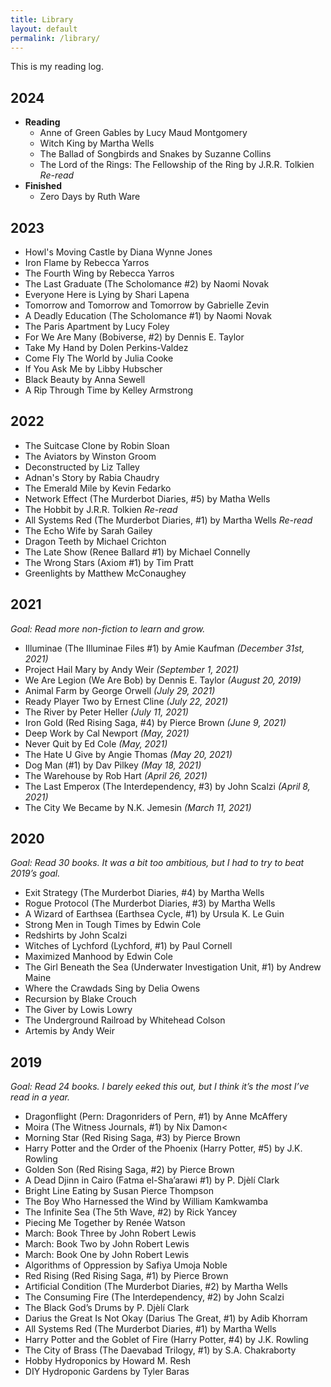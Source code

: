 ```yaml
---
title: Library
layout: default
permalink: /library/
---
```


This is my reading log.

## 2024

- **Reading**
  - Anne of Green Gables by Lucy Maud Montgomery
  - Witch King by Martha Wells
  - The Ballad of Songbirds and Snakes by Suzanne Collins
  - The Lord of the Rings: The Fellowship of the Ring by J.R.R. Tolkien _Re-read_
- **Finished**
  - Zero Days by Ruth Ware

## 2023

- Howl's Moving Castle by Diana Wynne Jones
- Iron Flame by Rebecca Yarros
- The Fourth Wing by Rebecca Yarros
- The Last Graduate (The Scholomance #2) by Naomi Novak
- Everyone Here is Lying by Shari Lapena
- Tomorrow and Tomorrow and Tomorrow by Gabrielle Zevin
- A Deadly Education (The Scholomance #1) by Naomi Novak
- The Paris Apartment by Lucy Foley
- For We Are Many (Bobiverse, #2) by Dennis E. Taylor
- Take My Hand by Dolen Perkins-Valdez
- Come Fly The World by Julia Cooke
- If You Ask Me by Libby Hubscher
- Black Beauty by Anna Sewell
- A Rip Through Time by Kelley Armstrong

## 2022

- The Suitcase Clone by Robin Sloan
- The Aviators by Winston Groom
- Deconstructed by Liz Talley
- Adnan's Story by Rabia Chaudry
- The Emerald Mile by Kevin Fedarko
- Network Effect (The Murderbot Diaries, #5) by Matha Wells
- The Hobbit by J.R.R. Tolkien _Re-read_
- All Systems Red (The Murderbot Diaries, #1) by Martha Wells _Re-read_
- The Echo Wife by Sarah Gailey
- Dragon Teeth by Michael Crichton
- The Late Show (Renee Ballard #1) by Michael Connelly
- The Wrong Stars (Axiom #1) by Tim Pratt
- Greenlights by Matthew McConaughey

## 2021

_Goal: Read more non-fiction to learn and grow._

- Illuminae (The Illuminae Files #1) by Amie Kaufman _(December 31st, 2021)_
- Project Hail Mary by Andy Weir _(September 1, 2021)_
- We Are Legion (We Are Bob) by Dennis E. Taylor _(August 20, 2019)_
- Animal Farm by George Orwell _(July 29, 2021)_
- Ready Player Two by Ernest Cline _(July 22, 2021)_
- The River by Peter Heller _(July 11, 2021)_
- Iron Gold (Red Rising Saga, #4) by Pierce Brown _(June 9, 2021)_
- Deep Work by Cal Newport _(May, 2021)_
- Never Quit by Ed Cole _(May, 2021)_
- The Hate U Give by Angie Thomas _(May 20, 2021)_
- Dog Man (#1) by Dav Pilkey _(May 18, 2021)_
- The Warehouse by Rob Hart _(April 26, 2021)_
- The Last Emperox (The Interdependency, #3) by John Scalzi _(April 8, 2021)_
- The City We Became by N.K. Jemesin _(March 11, 2021)_

## 2020

_Goal: Read 30 books. It was a bit too ambitious, but I had to try to beat 2019’s goal._

- Exit Strategy (The Murderbot Diaries, #4) by Martha Wells
- Rogue Protocol (The Murderbot Diaries, #3) by Martha Wells
- A Wizard of Earthsea (Earthsea Cycle, #1) by Ursula K. Le Guin
- Strong Men in Tough Times by Edwin Cole
- Redshirts by John Scalzi
- Witches of Lychford (Lychford, #1) by Paul Cornell
- Maximized Manhood by Edwin Cole
- The Girl Beneath the Sea (Underwater Investigation Unit, #1) by Andrew Maine
- Where the Crawdads Sing by Delia Owens
- Recursion by Blake Crouch
- The Giver by Lowis Lowry
- The Underground Railroad by Whitehead Colson
- Artemis by Andy Weir

## 2019

_Goal: Read 24 books. I barely eeked this out, but I think it’s the most I’ve read in a year._

- Dragonflight (Pern: Dragonriders of Pern, #1) by Anne McAffery
- Moira (The Witness Journals, #1) by Nix Damon<
- Morning Star (Red Rising Saga, #3) by Pierce Brown
- Harry Potter and the Order of the Phoenix (Harry Potter, #5) by J.K. Rowling
- Golden Son (Red Rising Saga, #2) by Pierce Brown
- A Dead Djinn in Cairo (Fatma el-Sha’arawi #1) by P. Djèlí Clark
- Bright Line Eating by Susan Pierce Thompson
- The Boy Who Harnessed the Wind by William Kamkwamba
- The Infinite Sea (The 5th Wave, #2) by Rick Yancey
- Piecing Me Together by Renée Watson
- March: Book Three by John Robert Lewis
- March: Book Two by John Robert Lewis
- March: Book One by John Robert Lewis
- Algorithms of Oppression by Safiya Umoja Noble
- Red Rising (Red Rising Saga, #1) by Pierce Brown
- Artificial Condition (The Murderbot Diaries, #2) by Martha Wells
- The Consuming Fire (The Interdependency, #2) by John Scalzi
- The Black God’s Drums by P. Djèlí Clark
- Darius the Great Is Not Okay (Darius The Great, #1) by Adib Khorram
- All Systems Red (The Murderbot Diaries, #1) by Martha Wells
- Harry Potter and the Goblet of Fire (Harry Potter, #4) by J.K. Rowling
- The City of Brass (The Daevabad Trilogy, #1) by S.A. Chakraborty
- Hobby Hydroponics by Howard M. Resh
- DIY Hydroponic Gardens by Tyler Baras

